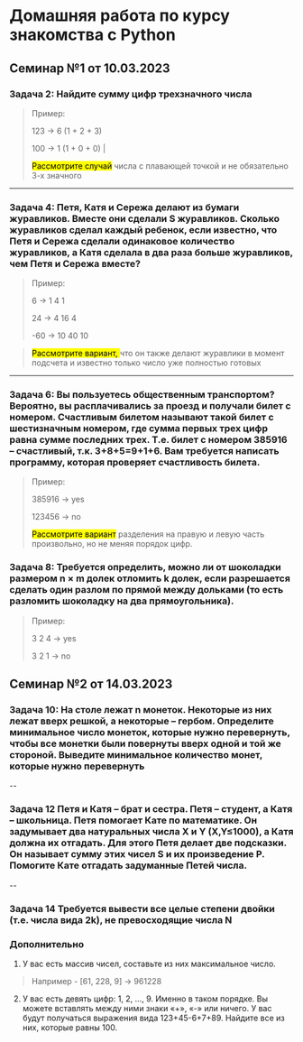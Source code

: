 # __Домашняя работа по курсу знакомства с Python__

## __Семинар №1 от 10.03.2023__

### __Задача 2__: Найдите сумму цифр трехзначного числа

>Пример:
>
>123 -> 6 (1 + 2 + 3)
>
>100 -> 1 (1 + 0 + 0) |
>
><mark>Рассмотрите случай</mark> числа с плавающей точкой и не обязательно 3-х значного

---

### __Задача 4:__  Петя, Катя и Сережа делают из бумаги журавликов. Вместе они сделали S журавликов. Сколько журавликов сделал каждый ребенок, если известно, что Петя и Сережа сделали одинаковое количество журавликов, а Катя сделала в два раза больше журавликов, чем Петя и Сережа вместе?

>Пример:
>
>6 -> 1  4  1
>
>24 -> 4  16  4
>
>-60 -> 10  40  10

><mark>Рассмотрите вариант, </mark>что он также делают журавлики в момент подсчета и известно только число уже полностью готовых

---

### __Задача 6:__ Вы пользуетесь общественным транспортом? Вероятно, вы расплачивались за проезд и получали билет с номером. Счастливым билетом называют такой билет с шестизначным номером, где сумма первых трех цифр равна сумме последних трех. Т.е. билет с номером 385916 – счастливый, т.к. 3+8+5=9+1+6. Вам требуется написать программу, которая проверяет счастливость билета.

>Пример:
>
>385916 -> yes
>
>123456 -> no
>
><mark>Рассмотрите вариант</mark> разделения на правую и левую часть произвольно, но не меняя порядок цифр.

### __Задача 8:__ Требуется определить, можно ли от шоколадки размером n × m долек отломить k долек, если разрешается сделать один разлом по прямой между дольками (то есть разломить шоколадку на два прямоугольника).

>Пример:
>
>3 2 4 -> yes
>
>3 2 1 -> no

## __Семинар №2 от 14.03.2023__

### __Задача 10:__ На столе лежат n монеток. Некоторые из них лежат вверх решкой, а некоторые – гербом. Определите минимальное число монеток, которые нужно перевернуть, чтобы все монетки были повернуты вверх одной и той же стороной. Выведите минимальное количество монет, которые нужно перевернуть

--

### __Задача 12__  Петя и Катя – брат и сестра. Петя – студент, а Катя – школьница. Петя помогает Кате по математике. Он задумывает два натуральных числа X и Y (X,Y≤1000), а Катя должна их отгадать. Для этого Петя делает две подсказки. Он называет сумму этих чисел S и их произведение P. Помогите Кате отгадать задуманные Петей числа.

--

### __Задача 14__ Требуется вывести все целые степени двойки (т.е. числа вида 2k), не превосходящие числа N

### __Дополнительно__

1. У вас есть массив чисел, составьте из них максимальное число.

> Например - [61, 228, 9] -> 961228
>

2. У вас есть девять цифр: 1, 2, …, 9. Именно в таком порядке. Вы можете вставлять между ними знаки «+», «-» или ничего. У вас будут получаться выражения вида 123+45-6+7+89. Найдите все из них, которые равны 100.